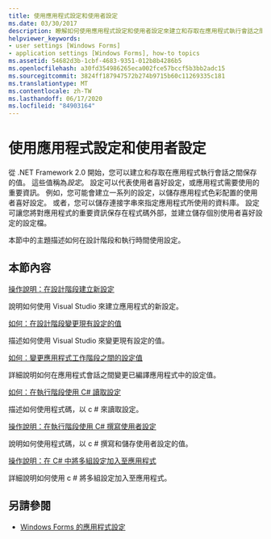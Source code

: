 ```yaml
---
title: 使用應用程式設定和使用者設定
ms.date: 03/30/2017
description: 瞭解如何使用應用程式設定和使用者設定來建立和存取在應用程式執行會話之間保存的值。
helpviewer_keywords:
- user settings [Windows Forms]
- application settings [Windows Forms], how-to topics
ms.assetid: 54682d3b-1cbf-4683-9351-012b8b4286b5
ms.openlocfilehash: a30fd354986265eca002fce57bccf5b3bb2adc15
ms.sourcegitcommit: 3824ff187947572b274b9715b60c11269335c181
ms.translationtype: MT
ms.contentlocale: zh-TW
ms.lasthandoff: 06/17/2020
ms.locfileid: "84903164"
---
```

# <a name="using-application-settings-and-user-settings"></a>使用應用程式設定和使用者設定
從 .NET Framework 2.0 開始，您可以建立和存取在應用程式執行會話之間保存的值。 這些值稱為*設定*。 設定可以代表使用者喜好設定，或應用程式需要使用的重要資訊。 例如，您可能會建立一系列的設定，以儲存應用程式色彩配置的使用者喜好設定。 或者，您可以儲存連接字串來指定應用程式所使用的資料庫。 設定可讓您將對應用程式的重要資訊保存在程式碼外部，並建立儲存個別使用者喜好設定的設定檔。  
  
 本節中的主題描述如何在設計階段和執行時間使用設定。  
  
## <a name="in-this-section"></a>本節內容  
 [操作說明：在設計階段建立新設定](how-to-create-a-new-setting-at-design-time.md)  
  
 說明如何使用 Visual Studio 來建立應用程式的新設定。  
  
 [如何：在設計階段變更現有設定的值](how-to-change-the-value-of-an-existing-setting-at-design-time.md)  
  
 描述如何使用 Visual Studio 來變更現有設定的值。  
  
 [如何：變更應用程式工作階段之間的設定值](how-to-change-the-value-of-a-setting-between-application-sessions.md)  
  
 詳細說明如何在應用程式會話之間變更已編譯應用程式中的設定值。  
  
 [如何：在執行階段使用 C# 讀取設定](how-to-read-settings-at-run-time-with-csharp.md)  
  
 描述如何使用程式碼，以 c # 來讀取設定。  
  
 [操作說明：在執行階段使用 C# 撰寫使用者設定](how-to-write-user-settings-at-run-time-with-csharp.md)  
  
 說明如何使用程式碼，以 c # 撰寫和儲存使用者設定的值。  
  
 [操作說明：在 C# 中將多組設定加入至應用程式](how-to-add-multiple-sets-of-settings-to-your-application-in-csharp.md)  
  
 詳細說明如何使用 c # 將多組設定加入至應用程式。  
  
## <a name="see-also"></a>另請參閱

- [Windows Forms 的應用程式設定](application-settings-for-windows-forms.md)
